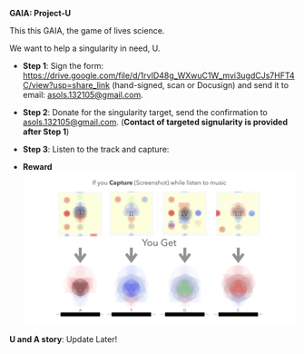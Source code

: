 **GAIA: Project-U**

This this GAIA, the game of lives science.

We want to help a singularity in need, U.

- **Step 1**: Sign the form: https://drive.google.com/file/d/1rvID48g_WXwuC1W_mvi3ugdCJs7HFT4C/view?usp=share_link (hand-signed, scan or Docusign) and send it to email: asols.132105@gmail.com.

- **Step 2**: Donate for the singularity target, send the confirmation to asols.132105@gmail.com. (**Contact of targeted signularity is provided after Step 1**)

- **Step 3**: Listen to the track and capture:


- **Reward**
![Rewards](rewards.001.jpeg)


**U and A story**: Update Later!
